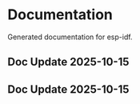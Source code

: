 # Documentation

Generated documentation for esp-idf.

## Doc Update 2025-10-15

## Doc Update 2025-10-15
